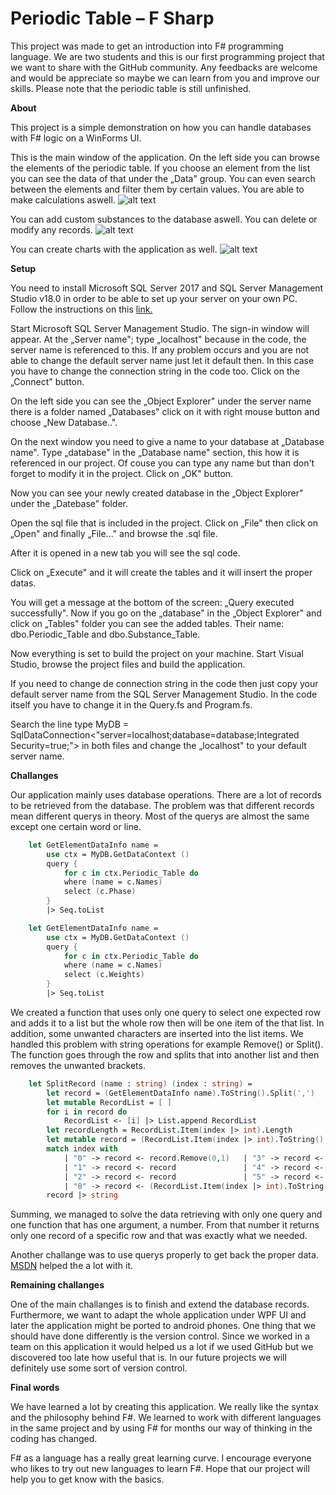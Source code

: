 # Periodic Table – F Sharp

This project was made to get an introduction into F# programming language. We are two students and this is our first programming project that we want to share with the GitHub community. Any feedbacks are welcome and would be appreciate so maybe we can learn from you and improve our skills. Please note that the periodic table is still unfinished.

**About**

This project is a simple demonstration on how you can handle databases with F# logic on a WinForms UI.

This is the main window of the application. On the left side you can browse the elements of the periodic table. If you choose an element from the list you can see the data of that under the „Data" group. You can even search between the elements and filter them by certain values. You are able to make calculations aswell.
![alt text][01]

You can add custom substances to the database aswell. You can delete or modify any records.
![alt text][02]

You can create charts with the application as well.
![alt text][03]

**Setup**

You need to install Microsoft SQL Server 2017 and SQL Server Management Studio v18.0 in order to be able to set up your server on your own PC.
Follow the instructions on this [link.](https://www.youtube.com/watch?v=yasfZuou3zI)

Start Microsoft SQL Server Management Studio. The sign-in window will appear. At the „Server name"; type „localhost" because in the code, the server name is referenced to this. If any problem occurs and you are not able to change the default server name just let it default then. In this case you have to change the connection string in the code too. Click on the „Connect" button.

On the left side you can see the „Object Explorer" under the server name there is a folder named „Databases" click on it with right mouse button and choose „New Database..".

On the next window you need to give a name to your database at „Database name". Type „database" in the „Database name" section, this how it is referenced in our project. Of couse you can type any name but than don't forget to modify it in the project. Click on „OK" button.

Now you can see your newly created database in the „Object Explorer" under the „Datebase" folder.

Open the sql file that is included in the project. Click on „File" then click on „Open" and finally „File..." and browse the .sql file.

After it is opened in a new tab you will see the sql code.

Click on „Execute" and it will create the tables and it will insert the proper datas.

You will get a message at the bottom of the screen: „Query executed successfully". Now if you go on the „database" in the „Object Explorer" and click on „Tables" folder you can see the added tables. Their name: dbo.Periodic_Table and dbo.Substance_Table.

Now everything is set to build the project on your machine. Start Visual Studio, browse the project files and build the application.

If you need to change de connection string in the code then just copy your default server name from the SQL Server Management Studio. In the code itself you have to change it in the Query.fs and Program.fs.

Search the line type MyDB = SqlDataConnection<"server=localhost;database=database;Integrated Security=true;"> in both files and change the „localhost" to your default server name.

**Challanges**

Our application mainly uses database operations. There are a lot of records to be retrieved from the database. The problem was that different records mean different querys in theory. Most of the querys are almost the same except one certain word or line.

```fsharp
    let GetElementDataInfo name =
        use ctx = MyDB.GetDataContext ()
        query {
            for c in ctx.Periodic_Table do
            where (name = c.Names)
            select (c.Phase)
        }
        |> Seq.toList
```

```fsharp
    let GetElementDataInfo name =
        use ctx = MyDB.GetDataContext ()
        query {
            for c in ctx.Periodic_Table do
            where (name = c.Names)
            select (c.Weights)
        }
        |> Seq.toList
```

We created a function that uses only one query to select one expected row and adds it to a list but the whole row then will be one item of the that list. In addition, some unwanted characters are inserted into the list items. We handled this problem with string operations for example Remove() or Split().  The function goes through the row and splits that into another list and then removes the unwanted brackets.

```fsharp
    let SplitRecord (name : string) (index : string) =
        let record = (GetElementDataInfo name).ToString().Split(',')       
        let mutable RecordList = [ ]
        for i in record do
            RecordList <- [i] |> List.append RecordList        
        let recordLength = RecordList.Item(index |> int).Length
        let mutable record = (RecordList.Item(index |> int).ToString().Remove(0,1))
        match index with
            | "0" -> record <- record.Remove(0,1)   | "3" -> record <- record   | "6" -> record <- record
            | "1" -> record <- record               | "4" -> record <- record   | "7" -> record <- record
            | "2" -> record <- record               | "5" -> record <- record   
            | "8" -> record <- (RecordList.Item(index |> int).ToString().Remove(recordLength-2,2)).Remove(0,1)
        record |> string
```

Summing, we managed to solve the data retrieving with only one query and one function that has one argument, a number. From that number it returns only one record of a specific row and that was exactly what we needed.

Another challange was to use querys properly to get back the proper data. [MSDN](https://docs.microsoft.com/en-us/dotnet/fsharp/language-reference/query-expressions) helped the a lot with it.

**Remaining challanges**

One of the main challanges is to finish and extend the database records. Furthermore, we want to adapt the whole application under WPF UI and later the application might be ported to android phones. One thing that we should have done differently is the version control. Since we worked in a team on this application it would helped us a lot if we used GitHub but we discovered too late how useful that is. In our future projects we will definitely use some sort of version control.

**Final words**

We have learned a lot by creating this application. We really like the syntax and the philosophy behind F#. We learned to work with different languages in the same project and by using F# for months our way of thinking in the coding has changed.

F# as a language has a really great learning curve. I encourage everyone who likes to try out new languages to learn F#. Hope that our project will help you to get know with the basics.

[01]: https://i.imgur.com/NwvB9Me.png "001"
[02]: https://i.imgur.com/IyqS56G.png "002"
[03]: https://i.imgur.com/qbvHGK7.png "003"